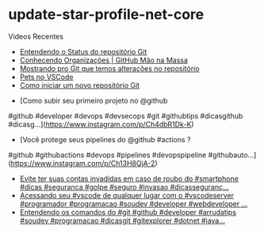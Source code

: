 # update-star-profile-net-core

Videos Recentes
<!-- YOUTUBE:START -->
- [Entendendo o Status do repositório Git](https://www.youtube.com/watch?v=_MIsgaaHL8E)
- [Conhecendo Organizações | GitHub Mão na Massa](https://www.youtube.com/watch?v=tHBV8FuZd6M)
- [Mostrando pro Git que temos alterações no repositório](https://www.youtube.com/watch?v=GEql1E7As88)
- [Pets no VSCode](https://www.youtube.com/watch?v=-rVq0yluMfw)
- [Como iniciar um novo repositório Git](https://www.youtube.com/watch?v=mwzbGIl3opk)
<!-- YOUTUBE:END -->

<!-- INSTA:START -->
- [Como subir seu primeiro projeto no @github 

#github #developer #devops #devsecops #git #githubtips #dicasgithub #dicasg...](https://www.instagram.com/p/Ch4dbR1Dk-K)
- [Você protege seus pipelines do @github #actions ?

#github #githubactions #devops #pipelines #devopspipeline #githubauto...](https://www.instagram.com/p/Ch13H8QjA-2)
- [Evite ter suas contas invadidas em caso de roubo do #smartphone #dicas #seguranca #golpe #seguro #invasao #dicasseguranç...](https://www.instagram.com/p/ChcNPxbjSc3)
- [Acessando seu #vscode de qualquer lugar com o #vscodeserver  #programador #programacao #soudev #developer #webdeveloper ...](https://www.instagram.com/p/ChZjbvijpif)
- [Entendendo os comandos do #git  #github #developer #arrudatips #soudev #programacao #dicasgit #gitexplorer #dotnet #java...](https://www.instagram.com/p/ChW_wwhjd9K)
<!-- INSTA:END -->
